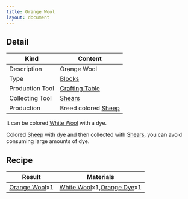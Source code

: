 ```yaml
---
title: Orange Wool
layout: document
---
```

## Detail

|Kind|Content|
|---|---|
|Description|Orange Wool|
|Type|[Blocks](Blocks)|
|Production Tool|[Crafting Table](Crafting_Table)|
|Collecting Tool|[Shears](Shears)|
|Production|Breed colored [Sheep](Sheep)|

It can be colored [White Wool](White_Wool) with a dye.

Colored [Sheep](Sheep) with dye and then collected with [Shears](Shears), you can avoid consuming large amounts of dye.

## Recipe

|Result|Materials|
|---|---|
|[Orange Wool](Orange_Wool)x1|[White Wool](White_Wool)x1,[Orange Dye](Orange_Dye)x1|
